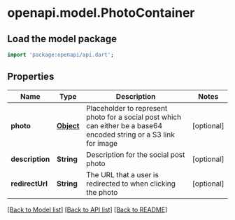 # openapi.model.PhotoContainer

## Load the model package
```dart
import 'package:openapi/api.dart';
```

## Properties
Name | Type | Description | Notes
------------ | ------------- | ------------- | -------------
**photo** | [**Object**](.md) | Placeholder to represent photo for a social post which can either be a base64 encoded string or a S3 link for image | [optional] 
**description** | **String** | Description for the social post photo | [optional] 
**redirectUrl** | **String** | The URL that a user is redirected to when clicking the photo | [optional] 

[[Back to Model list]](../README.md#documentation-for-models) [[Back to API list]](../README.md#documentation-for-api-endpoints) [[Back to README]](../README.md)


